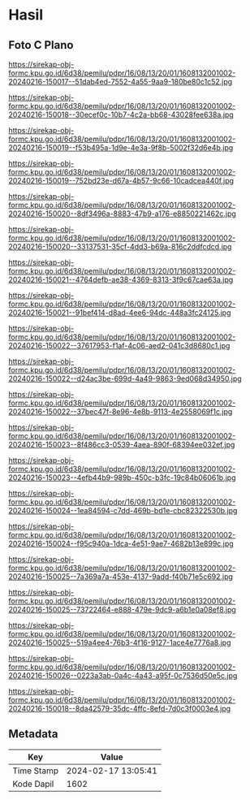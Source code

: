 # Hasil

## Foto C Plano

https://sirekap-obj-formc.kpu.go.id/6d38/pemilu/pdpr/16/08/13/20/01/1608132001002-20240216-150017--51dab4ed-7552-4a55-9aa9-180be80c1c52.jpg

https://sirekap-obj-formc.kpu.go.id/6d38/pemilu/pdpr/16/08/13/20/01/1608132001002-20240216-150018--30ecef0c-10b7-4c2a-bb68-43028fee638a.jpg

https://sirekap-obj-formc.kpu.go.id/6d38/pemilu/pdpr/16/08/13/20/01/1608132001002-20240216-150019--f53b495a-1d9e-4e3a-9f8b-5002f32d6e4b.jpg

https://sirekap-obj-formc.kpu.go.id/6d38/pemilu/pdpr/16/08/13/20/01/1608132001002-20240216-150019--752bd23e-d67a-4b57-9c66-10cadcea440f.jpg

https://sirekap-obj-formc.kpu.go.id/6d38/pemilu/pdpr/16/08/13/20/01/1608132001002-20240216-150020--8df3496a-8883-47b9-a176-e8850221462c.jpg

https://sirekap-obj-formc.kpu.go.id/6d38/pemilu/pdpr/16/08/13/20/01/1608132001002-20240216-150020--33137531-35cf-4dd3-b69a-816c2ddfcdcd.jpg

https://sirekap-obj-formc.kpu.go.id/6d38/pemilu/pdpr/16/08/13/20/01/1608132001002-20240216-150021--4764defb-ae38-4369-8313-3f9c67cae63a.jpg

https://sirekap-obj-formc.kpu.go.id/6d38/pemilu/pdpr/16/08/13/20/01/1608132001002-20240216-150021--91bef414-d8ad-4ee6-94dc-448a3fc24125.jpg

https://sirekap-obj-formc.kpu.go.id/6d38/pemilu/pdpr/16/08/13/20/01/1608132001002-20240216-150022--37617953-f1af-4c06-aed2-041c3d8680c1.jpg

https://sirekap-obj-formc.kpu.go.id/6d38/pemilu/pdpr/16/08/13/20/01/1608132001002-20240216-150022--d24ac3be-699d-4a49-9863-9ed068d34950.jpg

https://sirekap-obj-formc.kpu.go.id/6d38/pemilu/pdpr/16/08/13/20/01/1608132001002-20240216-150022--37bec47f-8e96-4e8b-9113-4e2558069f1c.jpg

https://sirekap-obj-formc.kpu.go.id/6d38/pemilu/pdpr/16/08/13/20/01/1608132001002-20240216-150023--8f486cc3-0539-4aea-890f-68394ee032ef.jpg

https://sirekap-obj-formc.kpu.go.id/6d38/pemilu/pdpr/16/08/13/20/01/1608132001002-20240216-150023--4efb44b9-989b-450c-b3fc-19c84b06061b.jpg

https://sirekap-obj-formc.kpu.go.id/6d38/pemilu/pdpr/16/08/13/20/01/1608132001002-20240216-150024--1ea84594-c7dd-469b-bd1e-cbc82322530b.jpg

https://sirekap-obj-formc.kpu.go.id/6d38/pemilu/pdpr/16/08/13/20/01/1608132001002-20240216-150024--f95c940a-1dca-4e51-9ae7-4682b13e899c.jpg

https://sirekap-obj-formc.kpu.go.id/6d38/pemilu/pdpr/16/08/13/20/01/1608132001002-20240216-150025--7a369a7a-453e-4137-9add-f40b71e5c692.jpg

https://sirekap-obj-formc.kpu.go.id/6d38/pemilu/pdpr/16/08/13/20/01/1608132001002-20240216-150025--73722464-e888-479e-9dc9-a6b1e0a08ef8.jpg

https://sirekap-obj-formc.kpu.go.id/6d38/pemilu/pdpr/16/08/13/20/01/1608132001002-20240216-150025--519a4ee4-76b3-4f16-9127-1ace4e7776a8.jpg

https://sirekap-obj-formc.kpu.go.id/6d38/pemilu/pdpr/16/08/13/20/01/1608132001002-20240216-150026--0223a3ab-0a4c-4a43-a95f-0c7536d50e5c.jpg

https://sirekap-obj-formc.kpu.go.id/6d38/pemilu/pdpr/16/08/13/20/01/1608132001002-20240216-150018--8da42579-35dc-4ffc-8efd-7d0c3f0003e4.jpg


## Metadata

| Key        | Value               |
| ---------- | ------------------- |
| Time Stamp | 2024-02-17 13:05:41 |
| Kode Dapil | 1602                |




